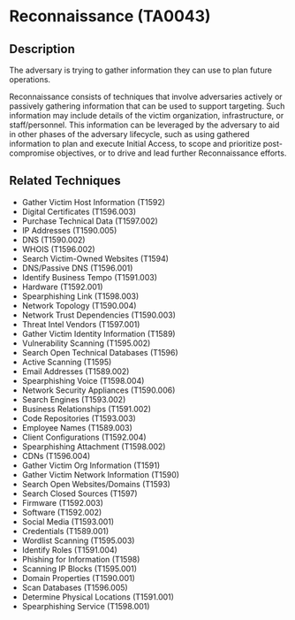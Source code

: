 # Reconnaissance (TA0043)

## Description
The adversary is trying to gather information they can use to plan future operations.

Reconnaissance consists of techniques that involve adversaries actively or passively gathering information that can be used to support targeting. Such information may include details of the victim organization, infrastructure, or staff/personnel. This information can be leveraged by the adversary to aid in other phases of the adversary lifecycle, such as using gathered information to plan and execute Initial Access, to scope and prioritize post-compromise objectives, or to drive and lead further Reconnaissance efforts.

## Related Techniques
- Gather Victim Host Information (T1592)
- Digital Certificates (T1596.003)
- Purchase Technical Data (T1597.002)
- IP Addresses (T1590.005)
- DNS (T1590.002)
- WHOIS (T1596.002)
- Search Victim-Owned Websites (T1594)
- DNS/Passive DNS (T1596.001)
- Identify Business Tempo (T1591.003)
- Hardware (T1592.001)
- Spearphishing Link (T1598.003)
- Network Topology (T1590.004)
- Network Trust Dependencies (T1590.003)
- Threat Intel Vendors (T1597.001)
- Gather Victim Identity Information (T1589)
- Vulnerability Scanning (T1595.002)
- Search Open Technical Databases (T1596)
- Active Scanning (T1595)
- Email Addresses (T1589.002)
- Spearphishing Voice (T1598.004)
- Network Security Appliances (T1590.006)
- Search Engines (T1593.002)
- Business Relationships (T1591.002)
- Code Repositories (T1593.003)
- Employee Names (T1589.003)
- Client Configurations (T1592.004)
- Spearphishing Attachment (T1598.002)
- CDNs (T1596.004)
- Gather Victim Org Information (T1591)
- Gather Victim Network Information (T1590)
- Search Open Websites/Domains (T1593)
- Search Closed Sources (T1597)
- Firmware (T1592.003)
- Software (T1592.002)
- Social Media (T1593.001)
- Credentials (T1589.001)
- Wordlist Scanning (T1595.003)
- Identify Roles (T1591.004)
- Phishing for Information (T1598)
- Scanning IP Blocks (T1595.001)
- Domain Properties (T1590.001)
- Scan Databases (T1596.005)
- Determine Physical Locations (T1591.001)
- Spearphishing Service (T1598.001)
